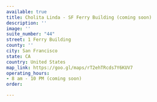 ```yaml
---
available: true
title: Cholita Linda - SF Ferry Building (coming soon)
description: ''
image: ''
suite_number: "44"
street: 1 Ferry Building
county: ''
city: San Francisco
state: CA
country: United States
map_link: https://goo.gl/maps/rT2ehTRcds7Y6KUV7
operating_hours:
- 8 am - 10 PM (coming soon)
order: 

---
```

